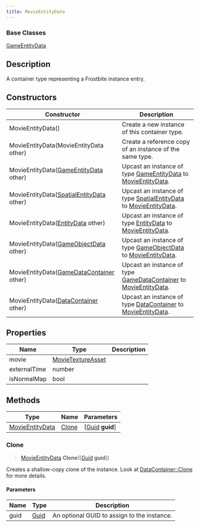 ```yaml
---
title: MovieEntityData
---
```

### Base Classes

[GameEntityData](GameEntityData)

## Description

A container type representing a Frostbite instance entry.

## Constructors

| Constructor                                                                | Description                                                                                                           |
| -------------------------------------------------------------------------- | --------------------------------------------------------------------------------------------------------------------- |
| MovieEntityData()                                                          | Create a new instance of this container type.                                                                         |
| MovieEntityData(MovieEntityData other)                                     | Create a reference copy of an instance of the same type.                                                              |
| MovieEntityData([GameEntityData](GameEntityData) other)                    | Upcast an instance of type [GameEntityData](GameEntityData) to [MovieEntityData](MovieEntityData).                    |
| MovieEntityData([SpatialEntityData](SpatialEntityData) other)              | Upcast an instance of type [SpatialEntityData](SpatialEntityData) to [MovieEntityData](MovieEntityData).              |
| MovieEntityData([EntityData](EntityData) other)                            | Upcast an instance of type [EntityData](EntityData) to [MovieEntityData](MovieEntityData).                            |
| MovieEntityData([GameObjectData](GameObjectData) other)                    | Upcast an instance of type [GameObjectData](GameObjectData) to [MovieEntityData](MovieEntityData).                    |
| MovieEntityData([GameDataContainer](GameDataContainer) other)              | Upcast an instance of type [GameDataContainer](GameDataContainer) to [MovieEntityData](MovieEntityData).              |
| MovieEntityData([DataContainer](/vext/ref/shared/class/datacontainer) other) | Upcast an instance of type [DataContainer](/vext/ref/shared/class/datacontainer) to [MovieEntityData](MovieEntityData). |

## Properties

| Name         | Type                                   | Description |
| ------------ | -------------------------------------- | ----------- |
| movie        | [MovieTextureAsset](MovieTextureAsset) |             |
| externalTime | number                                 |             |
| isNormalMap  | bool                                   |             |

## Methods

| Type                               | Name            | Parameters                                     |
| ---------------------------------- | --------------- | ---------------------------------------------- |
| [MovieEntityData](MovieEntityData) | [Clone](#clone) | \[[Guid](/vext/ref/shared/class/guid) **guid**\] |

### Clone

> [MovieEntityData](MovieEntityData) **Clone**(\[[Guid](/vext/ref/shared/class/guid) **guid**\])

Creates a shallow-copy clone of the instance. Look at [DataContainer::Clone](/vext/ref/shared/class/datacontainer#clone) for more details.

#### Parameters

| Name | Type         | Description                                 |
| ---- | ------------ | ------------------------------------------- |
| guid | [Guid](Guid) | An optional GUID to assign to the instance. |
